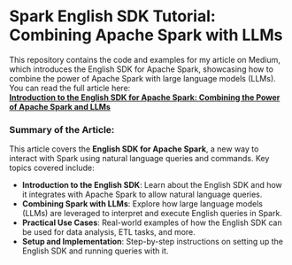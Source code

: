 # Spark English SDK Tutorial: Combining Apache Spark with LLMs

This repository contains the code and examples for my article on Medium, which introduces the English SDK for Apache Spark, showcasing how to combine the power of Apache Spark with large language models (LLMs). You can read the full article here:  
[**Introduction to the English SDK for Apache Spark: Combining the Power of Apache Spark and LLMs**](https://medium.com/@suffyan.asad1/introduction-to-the-english-sdk-for-apache-spark-combining-the-power-of-apache-spark-and-llms-6a4ea74ff4f4)

### Summary of the Article:

This article covers the **English SDK for Apache Spark**, a new way to interact with Spark using natural language queries and commands. Key topics covered include:

- **Introduction to the English SDK**: Learn about the English SDK and how it integrates with Apache Spark to allow natural language queries.
- **Combining Spark with LLMs**: Explore how large language models (LLMs) are leveraged to interpret and execute English queries in Spark.
- **Practical Use Cases**: Real-world examples of how the English SDK can be used for data analysis, ETL tasks, and more.
- **Setup and Implementation**: Step-by-step instructions on setting up the English SDK and running queries with it.
